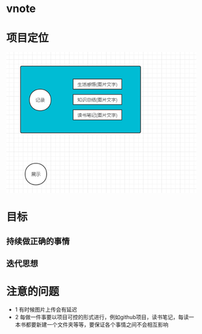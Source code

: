 # vnote

# 项目定位
![](images/项目定位.png)

# 目标
## 持续做正确的事情
## 迭代思想



# 注意的问题
- 1 有时候图片上传会有延迟 
- 2 每做一件事要以项目可控的形式进行，例如github项目，读书笔记，每读一本书都要新建一个文件夹等等，要保证各个事情之间不会相互影响
 
